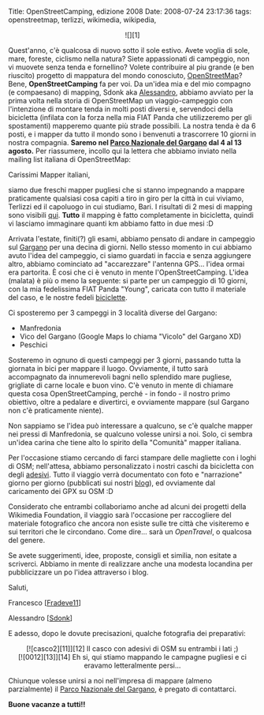Title: OpenStreetCamping, edizione 2008
Date:  2008-07-24 23:17:36
tags: openstreetmap, terlizzi, wikimedia, wikipedia,

<center>![][1]</center>

Quest'anno, c'è qualcosa di nuovo sotto il sole estivo. Avete voglia di sole,
mare, foreste, ciclismo nella natura? Siete appassionati di campeggio, non vi
muovete senza tenda e fornellino? Volete contribuire al piu grande (e ben
riuscito) progetto di mappatura del mondo conosciuto, [OpenStreetMap][2]?
Bene, **OpenStreetCamping** fa per voi. Da un'idea mia e del mio compagno (e
compaesano) di mapping, Sdonk aka [Alessandro][3], abbiamo avviato per la
prima volta nella storia di OpenStreetMap un viaggio-campeggio con
l'intenzione di montare tenda in molti posti diversi e, servendoci della
bicicletta (infilata con la forza nella mia FIAT Panda che utilizzeremo per
gli spostamenti) mapperemo quante più strade possibili. La nostra tenda è da 6
posti, e i mapper da tutto il mondo sono i benvenuti a trascorrere 10 giorni
in nostra compagnia. **Saremo nel [Parco Nazionale del Gargano][4] dal 4 al 13
agosto.** Per riassumere, incollo qui la lettera che abbiamo inviato nella
mailing list italiana di OpenStreetMap:


Carissimi Mapper italiani,

siamo due freschi mapper pugliesi che si stanno impegnando a mappare
praticamente qualsiasi cosa capiti a tiro in giro per la città in cui viviamo,
Terlizzi ed il capoluogo in cui studiamo, Bari. I risultati di 2 mesi di
mapping sono visibili [qui][5]. **Tutto** il mapping è fatto completamente in
bicicletta, quindi vi lasciamo immaginare quanti km abbiamo fatto in due mesi
:D


Arrivata l'estate, finiti(?) gli esami, abbiamo pensato di andare in campeggio
sul [Gargano][6] per una decina di giorni. Nello stesso momento in cui abbiamo
avuto l'idea del campeggio, ci siamo guardati in faccia e senza aggiungere
altro, abbiamo cominciato ad "accarezzare" l'antenna GPS... l'idea ormai era
partorita. È cosi che ci è venuto in mente l'OpenStreetCamping. L'idea
(malata) è più o meno la seguente: si parte per un campeggio di 10 giorni, con
la mia fedelissima FIAT Panda "Young", caricata con tutto il materiale del
caso, e le nostre fedeli [biciclette][7].

Ci sposteremo per 3 campeggi in 3 località diverse del Gargano:

 * Manfredonia
 * Vico del Gargano (Google Maps lo chiama "Vicolo" del Gargano XD)
 * Peschici

Sosteremo in ognuno di questi campeggi per 3 giorni, passando tutta la
giornata in bici per mappare il luogo. Ovviamente, il tutto sarà accompagnato
da innumerevoli bagni nello splendido mare pugliese, grigliate di carne locale
e buon vino. C'è venuto in mente di chiamare questa cosa OpenStreetCamping,
perché - in fondo - il nostro primo obiettivo, oltre a pedalare e divertirci,
e ovviamente mappare (sul Gargano non c'è praticamente niente).


Non sappiamo se l'idea può interessare a qualcuno, se c'è qualche mapper nei
pressi di Manfredonia, se qualcuno volesse unirsi a noi. Solo, ci sembra
un'idea carina che tiene alto lo spirito della "Comunità" mapper italiana.

Per l'occasione stiamo cercando di farci stampare delle magliette con i loghi
di OSM; nell'attesa, abbiamo personalizzato i nostri caschi da bicicletta con
degli [adesivi][8]. Tutto il viaggio verrà documentato con foto e "narrazione"
giorno per giorno (pubblicati sui nostri [blog][5]), ed ovviamente dal
caricamento dei GPX su OSM :D

Considerato che entrambi collaboriamo anche ad alcuni dei progetti della
Wikimedia Foundation, il viaggio sarà l'occasione per raccogliere del
materiale fotografico che ancora non esiste sulle tre città che visiteremo e
sui territori che le circondano. Come dire... sarà un _OpenTravel_, o qualcosa
del genere.


Se avete suggerimenti, idee, proposte, consigli et similia, non esitate a
scriverci. Abbiamo in mente di realizzare anche una modesta locandina per
pubblicizzare un po l'idea attraverso i blog.


Saluti,


Francesco [[Fradeve11][9]]

Alessandro [[Sdonk][10]]


E adesso, dopo le dovute precisazioni, qualche fotografia dei preparativi:

<center>[![casco2][11]][12]   
Il casco con adesivi di OSM su entrambi i lati ;)</center>

<center>[![0012][13]][14]  
Eh si, qui stiamo mappando le campagne pugliesi e ci eravamo
letteralmente persi...</center>


Chiunque volesse unirsi a noi nell'impresa di mappare (almeno parzialmente) il
[Parco Nazionale del Gargano][4], è pregato di contattarci.

**Buone vacanze a tutti!!**

   [1]: http://dl.dropbox.com/u/369614/blog/img_red/logooscuz9.png

   [2]: http://www.openstreetmap.org/

   [3]: http://sdonk.netsons.org/

   [4]: http://it.wikipedia.org/wiki/Parco_nazionale_del_Gargano

   [5]: http://www.openstreetmap.org/?lat=41.1312&lon=16.5453&zoom=13&layers=B00FTF

   [6]: http://it.wikipedia.org/wiki/Gargano

   [7]: http://flickr.com/photos/leron/2696088893/

   [8]: http://flickr.com/photos/leron/2697864877/

   [9]: http://wiki.openstreetmap.org/index.php/User:Fradeve11

   [10]: http://wiki.openstreetmap.org/index.php/User:Sdonk

   [11]: http://farm4.static.flickr.com/3061/2697864877_7932920fa9_b.jpg

   [12]: http://www.flickr.com/photos/leron/2697864877/

   [13]: http://farm4.static.flickr.com/3085/2696088893_07053b95c3_b.jpg

   [14]: http://www.flickr.com/photos/leron/2696088893/
